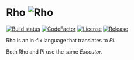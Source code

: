 # Rho ![Rho](/Images/rho.jpg)
[![Build status](https://ci.appveyor.com/api/projects/status/github/cschladetsch/kai/Source/Library/Language/Rho/?svg=true)](https://ci.appveyor.com/project/cschladetsch/kai)
[![CodeFactor](https://www.codefactor.io/repository/github/cschladetsch/kai/badge)](https://www.codefactor.io/repository/github/cschladetsch/kai/Source/Library/Language/Rho/)
[![License](https://img.shields.io/github/license/cschladetsch/flow.svg?label=License&maxAge=86400)](./LICENSE.txt)
[![Release](https://img.shields.io/github/release/cschladetsch/flow.svg?label=Release&maxAge=60)](https://github.com/cschladetsch/kai/releases/latest)

Rho is an in-fix language that translates to _Pi_.

Both Rho and Pi use the same _Executor_.
